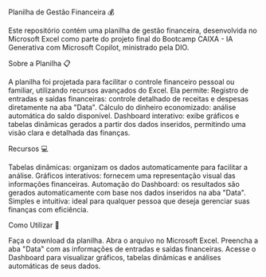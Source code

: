 Planilha de Gestão Financeira 💰 

Este repositório contém uma planilha de gestão financeira, desenvolvida no Microsoft Excel como parte do projeto final do Bootcamp CAIXA - IA Generativa com Microsoft Copilot, ministrado pela DIO.

Sobre a Planilha 📋

A planilha foi projetada para facilitar o controle financeiro pessoal ou familiar, utilizando recursos avançados do Excel. Ela permite:
Registro de entradas e saídas financeiras: controle detalhado de receitas e despesas diretamente na aba "Data".
Cálculo do dinheiro economizado: análise automática do saldo disponível.
Dashboard interativo: exibe gráficos e tabelas dinâmicas gerados a partir dos dados inseridos, permitindo uma visão clara e detalhada das finanças.

Recursos 💻

Tabelas dinâmicas: organizam os dados automaticamente para facilitar a análise.
Gráficos interativos: fornecem uma representação visual das informações financeiras.
Automação do Dashboard: os resultados são gerados automaticamente com base nos dados inseridos na aba "Data".
Simples e intuitiva: ideal para qualquer pessoa que deseja gerenciar suas finanças com eficiência.

Como Utilizar 📝

Faça o download da planilha.
Abra o arquivo no Microsoft Excel.
Preencha a aba "Data" com as informações de entradas e saídas financeiras.
Acesse o Dashboard para visualizar gráficos, tabelas dinâmicas e análises automáticas de seus dados.
